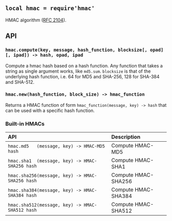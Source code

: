 
## `local hmac = require'hmac'`

HMAC algorithm ([RFC 2104]).

[RFC 2104]:   http://tools.ietf.org/html/rfc2104

## API

### `hmac.compute(key, message, hash_function, blocksize[, opad][, ipad]) -> hash, opad, ipad`

Compute a hmac hash based on a hash function. Any function that takes a string
as single argument works, like `md5.sum`. `blocksize` is that of the underlying
hash function, i.e. 64 for MD5 and SHA-256, 128 for SHA-384 and SHA-512.

### `hmac.new(hash_function, block_size) -> hmac_function`

Returns a HMAC function of form `hmac_function(message, key) -> hash` that
can be used with a specific hash function.

### Built-in HMACs

| API                                             | Description |
| :---                                            | :---        |
| `hmac.md5   (message, key) -> HMAC-MD5 hash`    | Compute HMAC-MD5
| `hmac.sha1  (message, key) -> HMAC-SHA256 hash` | Compute HMAC-SHA1
| `hmac.sha256(message, key) -> HMAC-SHA256 hash` | Compute HMAC-SHA256
| `hmac.sha384(message, key) -> HMAC-SHA384 hash` | Compute HMAC-SHA384
| `hmac.sha512(message, key) -> HMAC-SHA512 hash` | Compute HMAC-SHA512
